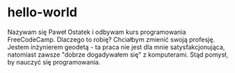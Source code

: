 # hello-world

Nazywam się Paweł Ostatek i odbywam kurs programowania FreeCodeCamp. Dlaczego to robię? Chciałbym zmienić swoją profesję. Jestem inżynierem geodetą - ta praca nie jest dla mnie satysfakcjonująca, natomiast zawsze "dobrze dogadywałem się" z komputerami. Stąd pomysł, by nauczyć się programowania.
